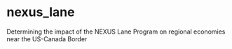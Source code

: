 # nexus_lane
Determining the impact of the NEXUS Lane Program on regional economies near the US-Canada Border
